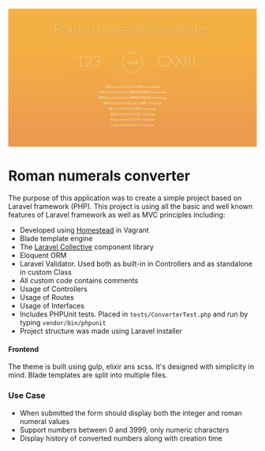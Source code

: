 ![Screenshot](/screenshot.jpg?raw=true "Screenshot")

# Roman numerals converter

The purpose of this application was to create a simple project based on Laravel framework (PHP). This project is using all the basic and well known features of Laravel framework as well as MVC principles including:

- Developed using [Homestead](https://laravel.com/docs/5.2/homestead) in Vagrant
- Blade template engine
- The [Laravel Collective](https://laravelcollective.com/docs/5.2/htm) component library
- Eloquent ORM
- Laravel Validator. Used both as built-in in Controllers and as standalone in custom Class
- All custom code contains comments
- Usage of Controllers
- Usage of Routes
- Usage of Interfaces
- Includes PHPUnit tests. Placed in `tests/ConverterTest.php` and run by typing `vendor/bin/phpunit`
- Project structure was made using Laravel installer

#### Frontend
The theme is built using gulp, elixir ans scss. It's designed with simplicity in mind. Blade templates are split into multiple files.

### Use Case

- When submitted the form should display both the integer and roman numeral
  values
- Support numbers between 0 and 3999, only numeric characters
- Display history of converted numbers along with creation time